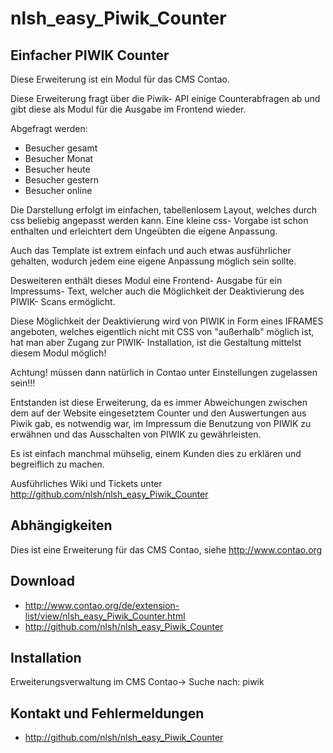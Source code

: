 nlsh_easy_Piwik_Counter
=======================

Einfacher PIWIK Counter
-----------------------

Diese Erweiterung ist ein Modul für das CMS Contao.

Diese Erweiterung fragt über die Piwik- API einige Counterabfragen ab und gibt diese als Modul für die Ausgabe im Frontend wieder.

Abgefragt werden:

* Besucher gesamt
* Besucher Monat
* Besucher heute
* Besucher gestern
* Besucher online

Die Darstellung erfolgt im einfachen, tabellenlosem Layout, welches durch css beliebig angepasst werden kann. Eine kleine css- Vorgabe ist schon enthalten und erleichtert dem Ungeübten die eigene Anpassung.

Auch das Template ist extrem einfach und auch etwas ausführlicher gehalten, wodurch jedem eine eigene Anpassung möglich sein sollte.

Desweiteren enthält dieses Modul eine Frontend- Ausgabe für ein Impressums- Text, welcher auch die Möglichkeit der Deaktivierung des PIWIK- Scans ermöglicht.

Diese Möglichkeit der Deaktivierung wird von PIWIK in Form eines IFRAMES angeboten, welches eigentlich nicht mit CSS von "außerhalb"  möglich ist, hat man aber Zugang zur PIWIK- Installation, ist die Gestaltung mittelst diesem Modul möglich!

Achtung! <IFRAMES> müssen dann natürlich in Contao unter Einstellungen zugelassen sein!!!

Entstanden ist diese Erweiterung, da es immer Abweichungen zwischen dem auf der Website eingesetztem Counter und den Auswertungen aus Piwik gab, es notwendig war, im Impressum die Benutzung von PIWIK zu erwähnen und das Ausschalten von PIWIK zu gewährleisten.

Es ist einfach manchmal mühselig, einem Kunden dies zu erklären und begreiflich zu machen.

Ausführliches Wiki und Tickets unter http://github.com/nlsh/nlsh_easy_Piwik_Counter

Abhängigkeiten
--------------

Dies ist eine Erweiterung für das CMS Contao, siehe http://www.contao.org

Download
--------

- http://www.contao.org/de/extension-list/view/nlsh_easy_Piwik_Counter.html
- http://github.com/nlsh/nlsh_easy_Piwik_Counter

Installation
------------

Erweiterungsverwaltung im CMS Contao-> Suche nach: piwik

Kontakt und Fehlermeldungen
---------------------------

- http://github.com/nlsh/nlsh_easy_Piwik_Counter